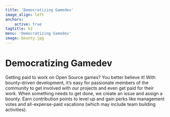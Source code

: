 ```yaml
---
title: 'Democratizing Gamedev'
image_align: left
anchors:
    active: true
tagtitle: h2
menu: 'Democratizing Gamedev'
image: bounty.jpg
---
```


# **Democratizing Gamedev**

Getting paid to work on Open Source games? You better believe it! With bounty-driven development, it’s easy for passionate members of the community to get involved with our projects and even get paid for their work. When something needs to get done, we create an issue and assign a bounty. Earn contribution points to level up and gain perks like management votes and all-expense-paid vacations (which may include team building activities).
